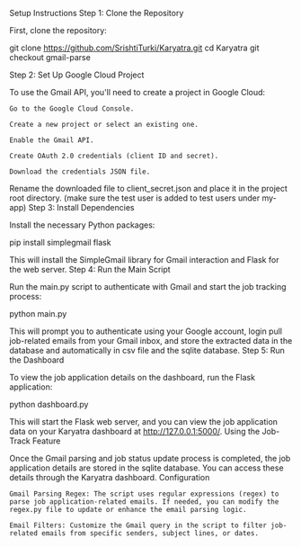Setup Instructions
Step 1: Clone the Repository

First, clone the repository:

git clone https://github.com/SrishtiTurki/Karyatra.git
cd Karyatra
git checkout gmail-parse

Step 2: Set Up Google Cloud Project

To use the Gmail API, you'll need to create a project in Google Cloud:

    Go to the Google Cloud Console.

    Create a new project or select an existing one.

    Enable the Gmail API.

    Create OAuth 2.0 credentials (client ID and secret).

    Download the credentials JSON file.

Rename the downloaded file to client_secret.json and place it in the project root directory.
(make sure the test user is added to test users under my-app)
Step 3: Install Dependencies

Install the necessary Python packages:

pip install simplegmail flask

This will install the SimpleGmail library for Gmail interaction and Flask for the web server.
Step 4: Run the Main Script

Run the main.py script to authenticate with Gmail and start the job tracking process:

python main.py

This will prompt you to authenticate using your Google account, login  pull job-related emails from your Gmail inbox, and store the extracted data in the database and automatically in csv file and the sqlite database.
Step 5: Run the Dashboard

To view the job application details on the dashboard, run the Flask application:

python dashboard.py

This will start the Flask web server, and you can view the job application data on your Karyatra dashboard at http://127.0.0.1:5000/.
Using the Job-Track Feature

Once the Gmail parsing and job status update process is completed, the job application details are stored in the sqlite database. You can access these details through the Karyatra dashboard.
Configuration

    Gmail Parsing Regex: The script uses regular expressions (regex) to parse job application-related emails. If needed, you can modify the regex.py file to update or enhance the email parsing logic.

    Email Filters: Customize the Gmail query in the script to filter job-related emails from specific senders, subject lines, or dates.
